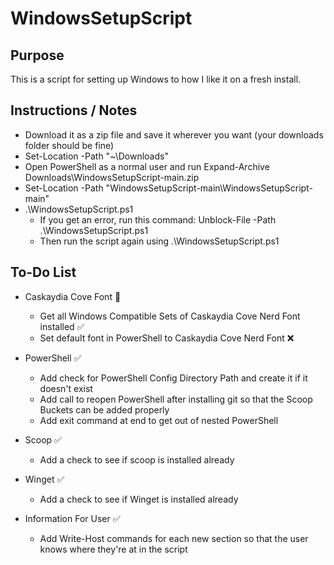 # WindowsSetupScript

## Purpose

This is a script for setting up Windows to how I like it on a fresh install.

## Instructions / Notes

- Download it as a zip file and save it wherever you want (your downloads folder should be fine)
- Set-Location -Path "~\Downloads"
- Open PowerShell as a normal user and run Expand-Archive Downloads\WindowsSetupScript-main.zip
- Set-Location -Path "WindowsSetupScript-main\WindowsSetupScript-main"
- .\WindowsSetupScript.ps1
  - If you get an error, run this command: Unblock-File -Path .\WindowsSetupScript.ps1
  - Then run the script again using .\WindowsSetupScript.ps1

## To-Do List

- Caskaydia Cove Font :construction:

  - Get all Windows Compatible Sets of Caskaydia Cove Nerd Font installed :white_check_mark:
  - Set default font in PowerShell to Caskaydia Cove Nerd Font :x:

- PowerShell :white_check_mark:

  - Add check for PowerShell Config Directory Path and create it if it doesn't exist
  - Add call to reopen PowerShell after installing git so that the Scoop Buckets can be added properly
  - Add exit command at end to get out of nested PowerShell

- Scoop :white_check_mark:

  - Add a check to see if scoop is installed already

- Winget :white_check_mark:

  - Add a check to see if Winget is installed already

- Information For User :white_check_mark:

  - Add Write-Host commands for each new section so that the user knows where they're at in the script
